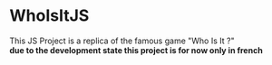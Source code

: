 # WhoIsItJS
This JS Project is a replica of the famous game "Who Is It ?"<br>
**due to the development state this project is for now only in french**
